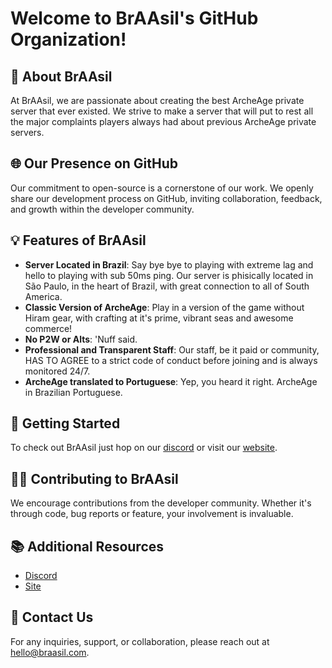 # Welcome to BrAAsil's GitHub Organization!

## 🤖 About BrAAsil
At BrAAsil, we are passionate about creating the best ArcheAge private server that ever existed. We strive to make a server that will put to rest all the major complaints players always had about previous ArcheAge private servers.

## 🌐 Our Presence on GitHub
Our commitment to open-source is a cornerstone of our work. We openly share our development process on GitHub, inviting collaboration, feedback, and growth within the developer community.

## 💡 Features of BrAAsil
- **Server Located in Brazil**: Say bye bye to playing with extreme lag and hello to playing with sub 50ms ping. Our server is phisically located in São Paulo, in the heart of Brazil, with great connection to all of South America.
- **Classic Version of ArcheAge**: Play in a version of the game without Hiram gear, with crafting at it's prime, vibrant seas and awesome commerce!
- **No P2W or Alts**: 'Nuff said.
- **Professional and Transparent Staff**: Our staff, be it paid or community, HAS TO AGREE to a strict code of conduct before joining and is always monitored 24/7.
- **ArcheAge translated to Portuguese**: Yep, you heard it right. ArcheAge in Brazilian Portuguese.

## 🚀 Getting Started
To check out BrAAsil just hop on our [discord](https://discord.braasil.com) or visit our [website](https://braasil.com).

## 👨‍💻 Contributing to BrAAsil
We encourage contributions from the developer community. Whether it's through code, bug reports or feature, your involvement is invaluable.

## 📚 Additional Resources
- [Discord](https://discord.braasil.com)
- [Site](https://braasil.com)

## 💌 Contact Us
For any inquiries, support, or collaboration, please reach out at [hello@braasil.com](mailto:hello@braasil.com).
